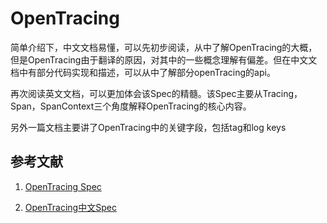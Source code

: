 # OpenTracing

简单介绍下，中文文档易懂，可以先初步阅读，从中了解OpenTracing的大概，但是OpenTracing由于翻译的原因，对其中的一些概念理解有偏差。但在中文文档中有部分代码实现和描述，可以从中了解部分openTracing的api。

再次阅读英文文档，可以更加体会该Spec的精髓。该Spec主要从Tracing，Span，SpanContext三个角度解释OpenTracing的核心内容。

另外一篇文档主要讲了OpenTracing中的关键字段，包括tag和log keys


## 参考文献

1. [OpenTracing Spec](https://github.com/opentracing/specification/blob/master/specification.md)

2. [OpenTracing中文Spec](https://wu-sheng.gitbooks.io/opentracing-io/content/)
